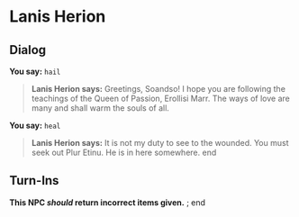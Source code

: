 # Lanis Herion


## Dialog

**You say:** `hail`



>**Lanis Herion says:** Greetings, Soandso! I hope you are following the teachings of the Queen of Passion, Erollisi Marr. The ways of love are many and shall warm the souls of all.

**You say:** `heal`



>**Lanis Herion says:** It is not my duty to see to the wounded. You must seek out Plur Etinu. He is in here somewhere.
end



## Turn-Ins



**This NPC *should* return incorrect items given.**
;
end